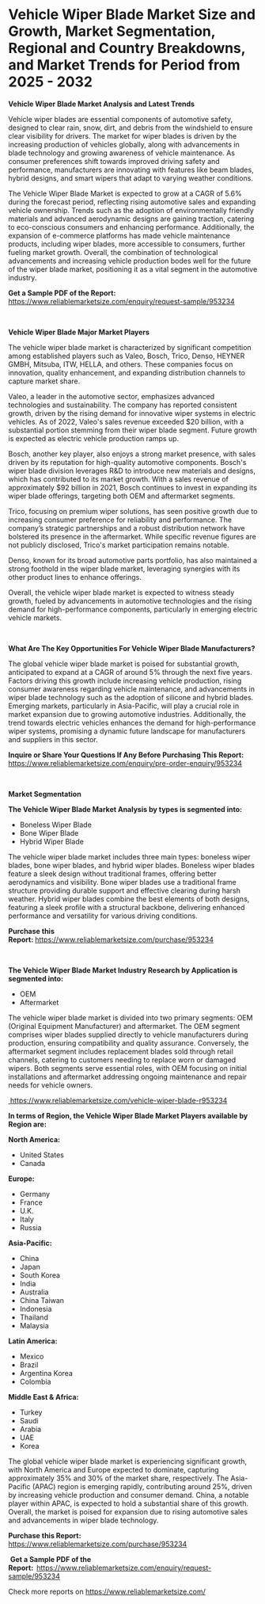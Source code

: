 <p><h1>Vehicle Wiper Blade Market Size and Growth, Market Segmentation, Regional and Country Breakdowns, and Market Trends for Period from 2025 -  2032</h1></p><p><strong>Vehicle Wiper Blade Market Analysis and Latest Trends</strong></p>
<p><p>Vehicle wiper blades are essential components of automotive safety, designed to clear rain, snow, dirt, and debris from the windshield to ensure clear visibility for drivers. The market for wiper blades is driven by the increasing production of vehicles globally, along with advancements in blade technology and growing awareness of vehicle maintenance. As consumer preferences shift towards improved driving safety and performance, manufacturers are innovating with features like beam blades, hybrid designs, and smart wipers that adapt to varying weather conditions.</p><p>The Vehicle Wiper Blade Market is expected to grow at a CAGR of 5.6% during the forecast period, reflecting rising automotive sales and expanding vehicle ownership. Trends such as the adoption of environmentally friendly materials and advanced aerodynamic designs are gaining traction, catering to eco-conscious consumers and enhancing performance. Additionally, the expansion of e-commerce platforms has made vehicle maintenance products, including wiper blades, more accessible to consumers, further fueling market growth. Overall, the combination of technological advancements and increasing vehicle production bodes well for the future of the wiper blade market, positioning it as a vital segment in the automotive industry.</p></p>
<p><strong>Get a Sample PDF of the Report:&nbsp;</strong> <a href="https://www.reliablemarketsize.com/enquiry/request-sample/953234?utm_campaign=1835&utm_medium=2&utm_source=Github&utm_content=ia&utm_term=30032025&utm_id=vehicle-wiper-blade">https://www.reliablemarketsize.com/enquiry/request-sample/953234</a></p>
<p>&nbsp;</p>
<p><strong>Vehicle Wiper Blade Major Market Players</strong></p>
<p><p>The vehicle wiper blade market is characterized by significant competition among established players such as Valeo, Bosch, Trico, Denso, HEYNER GMBH, Mitsuba, ITW, HELLA, and others. These companies focus on innovation, quality enhancement, and expanding distribution channels to capture market share.</p><p>Valeo, a leader in the automotive sector, emphasizes advanced technologies and sustainability. The company has reported consistent growth, driven by the rising demand for innovative wiper systems in electric vehicles. As of 2022, Valeo's sales revenue exceeded $20 billion, with a substantial portion stemming from their wiper blade segment. Future growth is expected as electric vehicle production ramps up.</p><p>Bosch, another key player, also enjoys a strong market presence, with sales driven by its reputation for high-quality automotive components. Bosch's wiper blade division leverages R&D to introduce new materials and designs, which has contributed to its market growth. With a sales revenue of approximately $92 billion in 2021, Bosch continues to invest in expanding its wiper blade offerings, targeting both OEM and aftermarket segments.</p><p>Trico, focusing on premium wiper solutions, has seen positive growth due to increasing consumer preference for reliability and performance. The company’s strategic partnerships and a robust distribution network have bolstered its presence in the aftermarket. While specific revenue figures are not publicly disclosed, Trico's market participation remains notable.</p><p>Denso, known for its broad automotive parts portfolio, has also maintained a strong foothold in the wiper blade market, leveraging synergies with its other product lines to enhance offerings.</p><p>Overall, the vehicle wiper blade market is expected to witness steady growth, fueled by advancements in automotive technologies and the rising demand for high-performance components, particularly in emerging electric vehicle markets.</p></p>
<p>&nbsp;</p>
<p><strong>What Are The Key Opportunities For Vehicle Wiper Blade Manufacturers?</strong></p>
<p><p>The global vehicle wiper blade market is poised for substantial growth, anticipated to expand at a CAGR of around 5% through the next five years. Factors driving this growth include increasing vehicle production, rising consumer awareness regarding vehicle maintenance, and advancements in wiper blade technology such as the adoption of silicone and hybrid blades. Emerging markets, particularly in Asia-Pacific, will play a crucial role in market expansion due to growing automotive industries. Additionally, the trend towards electric vehicles enhances the demand for high-performance wiper systems, promising a dynamic future landscape for manufacturers and suppliers in this sector.</p></p>
<p><strong>Inquire or Share Your Questions If Any Before Purchasing This Report:</strong> <a href="https://www.reliablemarketsize.com/enquiry/pre-order-enquiry/953234?utm_campaign=1835&utm_medium=2&utm_source=Github&utm_content=ia&utm_term=30032025&utm_id=vehicle-wiper-blade">https://www.reliablemarketsize.com/enquiry/pre-order-enquiry/953234</a></p>
<p>&nbsp;</p>
<p><strong>Market Segmentation</strong></p>
<p><strong>The Vehicle Wiper Blade Market Analysis by types is segmented into:</strong></p>
<p><ul><li>Boneless Wiper Blade</li><li>Bone Wiper Blade</li><li>Hybrid Wiper Blade</li></ul></p>
<p><p>The vehicle wiper blade market includes three main types: boneless wiper blades, bone wiper blades, and hybrid wiper blades. Boneless wiper blades feature a sleek design without traditional frames, offering better aerodynamics and visibility. Bone wiper blades use a traditional frame structure providing durable support and effective clearing during harsh weather. Hybrid wiper blades combine the best elements of both designs, featuring a sleek profile with a structural backbone, delivering enhanced performance and versatility for various driving conditions.</p></p>
<p><strong>Purchase this Report:&nbsp;</strong><a href="https://www.reliablemarketsize.com/purchase/953234?utm_campaign=1835&utm_medium=2&utm_source=Github&utm_content=ia&utm_term=30032025&utm_id=vehicle-wiper-blade">https://www.reliablemarketsize.com/purchase/953234</a></p>
<p>&nbsp;</p>
<p><strong>The Vehicle Wiper Blade Market Industry Research by Application is segmented into:</strong></p>
<p><ul><li>OEM</li><li>Aftermarket</li></ul></p>
<p><p>The vehicle wiper blade market is divided into two primary segments: OEM (Original Equipment Manufacturer) and aftermarket. The OEM segment comprises wiper blades supplied directly to vehicle manufacturers during production, ensuring compatibility and quality assurance. Conversely, the aftermarket segment includes replacement blades sold through retail channels, catering to customers needing to replace worn or damaged wipers. Both segments serve essential roles, with OEM focusing on initial installations and aftermarket addressing ongoing maintenance and repair needs for vehicle owners.</p></p>
<p><a href="https://www.reliablemarketsize.com/vehicle-wiper-blade-r953234?utm_campaign=1835&utm_medium=2&utm_source=Github&utm_content=ia&utm_term=30032025&utm_id=vehicle-wiper-blade">&nbsp;https://www.reliablemarketsize.com/vehicle-wiper-blade-r953234</a></p>
<p><strong>In terms of Region, the Vehicle Wiper Blade Market Players available by Region are:</strong></p>
<p>
    <p> <strong> North America: </strong>
        <ul>
            <li>United States</li>
            <li>Canada</li>
        </ul>
        </p> 
    <p> <strong> Europe: </strong>
        <ul>
            <li>Germany</li>
            <li>France</li>
            <li>U.K.</li>
            <li>Italy</li>
            <li>Russia</li>
        </ul>
        </p> 
    <p> <strong> Asia-Pacific: </strong>
        <ul>
            <li>China</li>
            <li>Japan</li>
            <li>South Korea</li>
            <li>India</li>
            <li>Australia</li>
            <li>China Taiwan</li>
            <li>Indonesia</li>
            <li>Thailand</li>
            <li>Malaysia</li>
        </ul>
        </p> 
    <p> <strong> Latin America: </strong>
        <ul>
            <li>Mexico</li>
            <li>Brazil</li>
            <li>Argentina Korea</li>
            <li>Colombia</li>
        </ul>
        </p> 
    <p> <strong> Middle East & Africa: </strong>
        <ul>
            <li>Turkey</li>
            <li>Saudi</li>
            <li>Arabia</li>
            <li>UAE</li>
            <li>Korea</li>
        </ul>
    </p>
    </p>
<p><p>The global vehicle wiper blade market is experiencing significant growth, with North America and Europe expected to dominate, capturing approximately 35% and 30% of the market share, respectively. The Asia-Pacific (APAC) region is emerging rapidly, contributing around 25%, driven by increasing vehicle production and consumer demand. China, a notable player within APAC, is expected to hold a substantial share of this growth. Overall, the market is poised for expansion due to rising automotive sales and advancements in wiper blade technology.</p></p>
<p><strong>Purchase this Report: </strong><a href="https://www.reliablemarketsize.com/purchase/953234?utm_campaign=1835&utm_medium=2&utm_source=Github&utm_content=ia&utm_term=30032025&utm_id=vehicle-wiper-blade">https://www.reliablemarketsize.com/purchase/953234</a></p>
<p>&nbsp;<strong>Get a Sample PDF of the Report:&nbsp;&nbsp;</strong><a href="https://www.reliablemarketsize.com/enquiry/request-sample/953234?utm_campaign=1835&utm_medium=2&utm_source=Github&utm_content=ia&utm_term=30032025&utm_id=vehicle-wiper-blade">https://www.reliablemarketsize.com/enquiry/request-sample/953234</a></p>
<p><strong></strong></p>
<p>Check more reports on <a href="https://www.reliablemarketsize.com/?utm_campaign=1835&utm_medium=2&utm_source=Github&utm_content=ia&utm_term=30032025&utm_id=vehicle-wiper-blade">https://www.reliablemarketsize.com/</a></p>